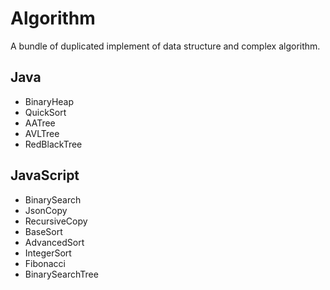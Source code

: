 # Algorithm

A bundle of duplicated implement of data structure and complex algorithm.

## Java

- BinaryHeap
- QuickSort
- AATree
- AVLTree
- RedBlackTree

## JavaScript

- BinarySearch
- JsonCopy
- RecursiveCopy
- BaseSort
- AdvancedSort
- IntegerSort
- Fibonacci
- BinarySearchTree
